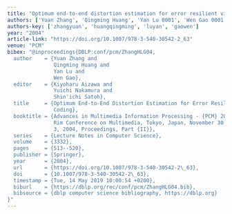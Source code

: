 ```yaml
---
title: "Optimum end-to-end distortion estimation for error resilient video coding"
authors: ['Yuan Zhang', 'Qingming Huang', 'Yan Lu 0001', 'Wen Gao 0001']
authors-key: ['zhangyuan', 'huangqingming', 'luyan', 'gaowen']
year: "2004"
article-link: "https://doi.org/10.1007/978-3-540-30542-2_63"
venue: "PCM"
bibex: "@inproceedings{DBLP:conf/pcm/ZhangHLG04,
  author    = {Yuan Zhang and
               Qingming Huang and
               Yan Lu and
               Wen Gao},
  editor    = {Kiyoharu Aizawa and
               Yuichi Nakamura and
               Shin'ichi Satoh},
  title     = {Optimum End-to-End Distortion Estimation for Error Resilient Video
               Coding},
  booktitle = {Advances in Multimedia Information Processing - {PCM} 2004, 5th Pacific
               Rim Conference on Multimedia, Tokyo, Japan, November 30 - December
               3, 2004, Proceedings, Part {II}},
  series    = {Lecture Notes in Computer Science},
  volume    = {3332},
  pages     = {513--520},
  publisher = {Springer},
  year      = {2004},
  url       = {https://doi.org/10.1007/978-3-540-30542-2\_63},
  doi       = {10.1007/978-3-540-30542-2\_63},
  timestamp = {Tue, 14 May 2019 10:00:54 +0200},
  biburl    = {https://dblp.org/rec/conf/pcm/ZhangHLG04.bib},
  bibsource = {dblp computer science bibliography, https://dblp.org}
}"
---
```

